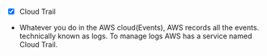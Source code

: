 - [x] Cloud Trail
* Whatever you do in the AWS cloud(Events), AWS records all the events. technically known as logs. To manage logs AWS has a service named Cloud Trail.
